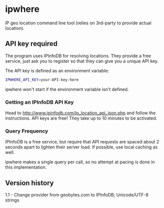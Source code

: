 # ipwhere

IP geo location command line tool (relies on 3rd-party to provide actual
location).


## API key required

The program uses IPInfoDB for resolving locations.  They provide a free service,
just ask you to register so that they can give you a unique API key.

The API key is defined as an environment variable:

```bash
IPWHERE_API_KEY=your-API-key-here
```

ipwhere won't start if the environment variable isn't defined.


### Getting an IPInfoDB API Key

Head to http://www.ipinfodb.com/ip_location_api_json.php and follow the
instructions.  API keys are free!  They take up to 10 minutes to be activated.


### Query Frequency

IPInfoDB is a free service, but require that API requests are spaced about 2
seconds apart to lighten their server load.  If possible, use local caching as
well.

ipwhere makes a single query per call, so no attempt at pacing is done in this
implementation.


## Version history

1.1 - Change provider from geobytes.com to IPInfoDB; Unicode/UTF-8 strings

